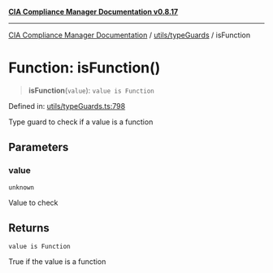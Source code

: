 [**CIA Compliance Manager Documentation v0.8.17**](../../../README.md)

***

[CIA Compliance Manager Documentation](../../../modules.md) / [utils/typeGuards](../README.md) / isFunction

# Function: isFunction()

> **isFunction**(`value`): `value is Function`

Defined in: [utils/typeGuards.ts:798](https://github.com/Hack23/cia-compliance-manager/blob/6a2219920f4c187f7eafa3e355e36b35c9c19248/src/utils/typeGuards.ts#L798)

Type guard to check if a value is a function

## Parameters

### value

`unknown`

Value to check

## Returns

`value is Function`

True if the value is a function
